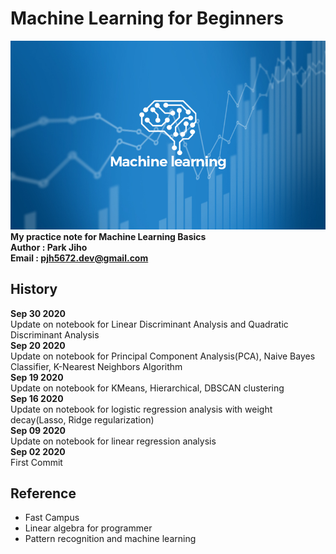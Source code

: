 # Machine Learning for Beginners   

![](./images/ML01.jpg)  
**My practice note for Machine Learning Basics**  
**Author : Park Jiho**  
**Email : pjh5672.dev@gmail.com**   

## History  
**Sep 30 2020**  
Update on notebook for Linear Discriminant Analysis and Quadratic Discriminant Analysis    
**Sep 20 2020**  
Update on notebook for Principal Component Analysis(PCA), Naive Bayes Classifier, K-Nearest Neighbors Algorithm    
**Sep 19 2020**  
Update on notebook for KMeans, Hierarchical, DBSCAN clustering    
**Sep 16 2020**  
Update on notebook for logistic regression analysis with weight decay(Lasso, Ridge regularization)   
**Sep 09 2020**  
Update on notebook for linear regression analysis   
**Sep 02 2020**  
First Commit    


## Reference
 - Fast Campus
 - Linear algebra for programmer
 - Pattern recognition and machine learning